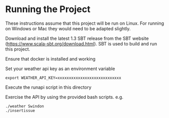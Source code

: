 # Running the Project

These instructions assume that this project will be run on Linux. For running on Windows or Mac they would need to be adapted slightly.

Download and install the latest 1.3 SBT release from the SBT website (https://www.scala-sbt.org/download.html). SBT is used to build and run this project.

Ensure that docker is installed and working

Set your weather api key as an environment variable
```
export WEATHER_API_KEY=xxxxxxxxxxxxxxxxxxxxxxxxxxxx
```
Execute the runapi script in this directory

Exercise the API by using the provided bash scripts. e.g.

```
./weather Swindon
./insertissue
```